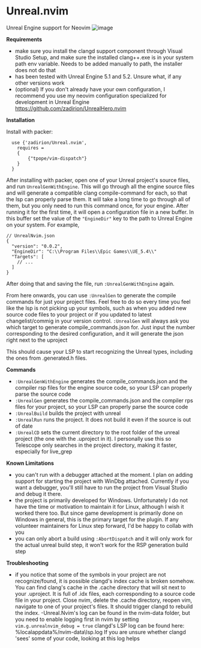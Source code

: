 # Unreal.nvim
Unreal Engine support for Neovim
![image](https://raw.githubusercontent.com/zadirion/Unreal.nvim/main/image.png)

**Requirements**

- make sure you install  the clangd support component through Visual Studio Setup, and make sure the installed clang++.exe is in your system path env variable. Needs to be added manually to path, the installer does not do that
- has been tested with Unreal Engine 5.1 and 5.2. Unsure what, if any other versions work
- (optional) If you don't already have your own configuration, I recommend you use my neovim configuration specialized for development in Unreal Engine https://github.com/zadirion/UnrealHero.nvim

**Installation**

Install with packer:
```
  use {'zadirion/Unreal.nvim',
    requires =
    {
        {"tpope/vim-dispatch"}
    }
  }
```
After installing with packer, open one of your Unreal project's source files, and run `UnrealGenWithEngine`. This will go through all the engine source files and will generate a compatible clang compile-command for each, so that the lsp can properly parse them.
It will take a long time to go through all of them, but you only need to run this command once, for your engine.
After running it for the first time, it will open a configuration file in a new buffer. In this buffer set the value of the `"EngineDir"` key to the path to Unreal Engine on your system. For example,

```jsonc
// UnrealNvim.json
{
  "version": "0.0.2",
  "EngineDir": "C:\\Program Files\\Epic Games\\UE_5.4\\"
  "Targets": [
    // ...
  ]
}
```

After doing that and saving the file, run `:UnrealGenWithEngine` again.

From here onwards, you can use `:UnrealGen` to generate the compile commands for just your project files. Feel free to do so every time you feel like the lsp is not picking up your symbols, such as when you added new source code files to your project or if you updated to latest changelist/commig in your version control. 
`:UnrealGen` will always ask you which target to generate compile_commands.json for. Just input the number corresponding to the desired configuration, and it will generate the json right next to the uproject

This should cause your LSP to start recognizing the Unreal types, including the ones from .generated.h files.

**Commands**
- `:UnrealGenWithEngine` generates the compile_commands.json and the compiler rsp files for the engine source code, so your LSP can properly parse the source code
- `:UnrealGen` generates the compile_commands.json and the compiler rps files for your project, so your LSP can properly parse the source code
- `:UnrealBuild` builds the project with unreal
- `:UnrealRun` runs the project. It does not build it even if the source is out of date
- `:UnrealCD` sets the current directory to the root folder of the unreal project (the one with the .uproject in it). I personally use this so Telescope only searches in the project directory, making it faster, especially for live_grep

**Known Limitations**
- you can't run with a debugger attached at the moment. I plan on adding support for starting the project with WinDbg attached. Currently if you want a debugger, you'll still have to run the project from Visual Studio and debug it there.
- the project is primarily developed for Windows. Unfortunately I do not have the time or motivation to maintain it for Linux, although I wish it worked there too. But since game development is primarily done on Windows in general, this is the primary target for the plugin. If any volunteer maintainers for Linux step forward, I'd be happy to collab with you
- you can only abort a build using `:AbortDispatch` and it will only work for the actual unreal build step, it won't work for the RSP generation build step

**Troubleshooting**
- if you notice that some of the symbols in your project are not recognize/found, it is possible clangd's index cache is broken somehow. You can find clang's cache in the .cache directory that will sit next to your .uproject. It is full of .idx files, each corresponding to a source code file in your project. Close nvim, delete the .cache directory, reopen vim, navigate to one of your project's files. It should trigger clangd to rebuild the index.
-Unreal.Nvim's log can be found in the nvim-data folder, but you need to enable logging first in nvim by setting `vim.g.unrealnvim_debug = true` clangd's LSP log can be found here: %localappdata%/nvim-data\lsp.log  If you are unsure whether clangd 'sees' some of your code, looking at this log helps
